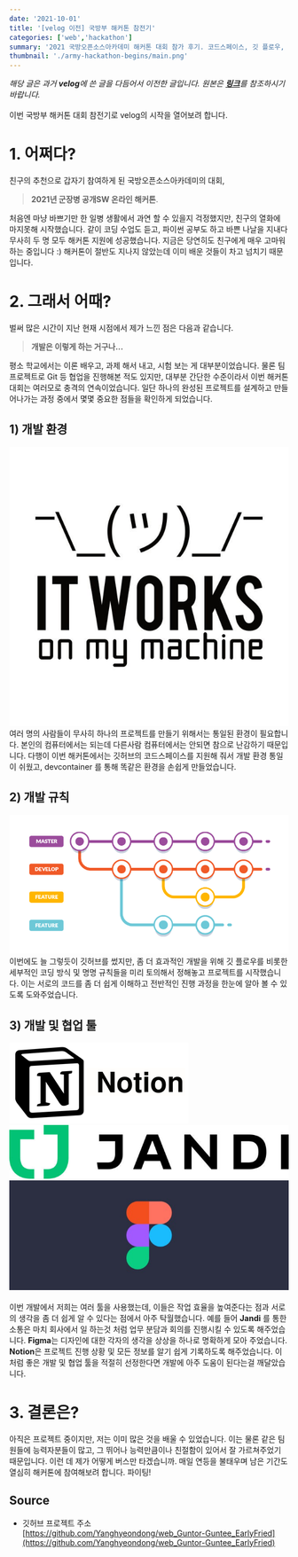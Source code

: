```yaml
---
date: '2021-10-01'
title: '[velog 이전] 국방부 해커톤 참전기'
categories: ['web','hackathon']
summary: '2021 국방오픈소스아카데미 해커톤 대회 참가 후기. 코드스페이스, 깃 플로우, 협업 툴 활용법'
thumbnail: './army-hackathon-begins/main.png'
---
```

*해당 글은 과거 **velog**에 쓴 글을 다듬어서 이전한 글입니다. 원본은 [**링크**](https://velog.io/@hdyang0686/%EB%8A%A6%EC%9D%80-%ED%95%B4%EC%BB%A4%ED%86%A4-%EC%B0%B8%EC%A0%84%EA%B8%B0)를 참조하시기 바랍니다.*   
\
이번 국방부 해커톤 대회 참전기로 velog의 시작을 열어보려 합니다.


# 1. 어쩌다?
친구의 추천으로 갑자기 참여하게 된 국방오픈소스아카데미의 대회,
> **2021년 군장병 공개SW 온라인 해커톤**. 

처음엔 마냥 바쁘기만 한 일병 생활에서 과연 할 수 있을지 걱정했지만, 친구의 열화에 마지못해 시작했습니다. 같이 코딩 수업도 듣고, 파이썬 공부도 하고 바쁜 나날을 지내다 무사히 두 명 모두 해커톤 지원에 성공했습니다. 지금은 당연히도 친구에게 매우 고마워하는 중입니다 :) 해커톤이 절반도 지나지 않았는데 이미 배운 것들이 차고 넘치기 때문입니다.

# 2. 그래서 어때?
벌써 많은 시간이 지난 현재 시점에서 제가 느낀 점은 다음과 같습니다.
> **개발은 이렇게 하는 거구나...**

평소 학교에서는 이론 배우고, 과제 해서 내고, 시험 보는 게 대부분이었습니다. 물론 팀 프로젝트로 Git 등 협업을 진행해본 적도 있지만, 대부분 간단한 수준이라서 이번 해커톤 대회는 여러모로 충격의 연속이었습니다. 일단 하나의 완성된 프로젝트를 설계하고 만들어나가는 과정 중에서 몇몇 중요한 점들을 확인하게 되었습니다.  

## 1) 개발 환경
![1](./army-hackathon-begins/1.png)
여러 명의 사람들이 무사히 하나의 프로젝트를 만들기 위해서는 통일된 환경이 필요합니다. 본인의 컴퓨터에서는 되는데 다른사람 컴퓨터에서는 안되면 참으로 난감하기 때문입니다. 다행이 이번 해커톤에서는 깃허브의 코드스페이스를 지원해 줘서 개발 환경 통일이 쉬웠고, devcontainer 를 통해 똑같은 환경을 손쉽게 만들었습니다.  

## 2) 개발 규칙
![2](./army-hackathon-begins/2.png)
이번에도 늘 그렇듯이 깃허브를 썼지만, 좀 더 효과적인 개발을 위해 깃 플로우를 비롯한 세부적인 코딩 방식 및 명명 규칙들을 미리 토의해서 정해놓고 프로젝트를 시작했습니다. 이는 서로의 코드를 좀 더 쉽게 이해하고 전반적인 진행 과정을 한눈에 알아 볼 수 있도록 도와주었습니다.  

## 3) 개발 및 협업 툴
![4](./army-hackathon-begins/4.png)  
![5](./army-hackathon-begins/5.png)  
![3](./army-hackathon-begins/3.png)  
\
이번 개발에서 저희는 여러 툴을 사용했는데, 이들은 작업 효율을 높여준다는 점과 서로의 생각을 좀 더 쉽게 알 수 있다는 점에서 아주 탁월했습니다. 
예를 들어 **Jandi** 를 통한 소통은 마치 회사에서 일 하는것 처럼 업무 분담과 회의를 진행시킬 수 있도록 해주었습니다. 
**Figma**는 디자인에 대한 각자의 생각을 상상을 하나로 명확하게 모아 주었습니다.
**Notion**은 프로젝트 진행 상황 및 모든 정보를 알기 쉽게 기록하도록 해주었습니다.
이처럼 좋은 개발 및 협업 툴을 적절히 선정한다면 개발에 아주 도움이 된다는걸 깨달았습니다.

# 3. 결론은?
아직은 프로젝트 중이지만, 저는 이미 많은 것을 배울 수 있었습니다. 이는 물론 같은 팀원들에 능력자분들이 많고, 그 뛰어나 능력만큼이나 친절함이 있어서 잘 가르쳐주었기 때문입니다. 이런 데 제가 어떻게 버스만 타겠습니까. 매일 연등을 불태우며 남은 기간도 열심히 해커톤에 참여해보려 합니다. 파이팅!

## Source

- 깃허브 프로젝트 주소  
  [https://github.com/Yanghyeondong/web_Guntor-Guntee_EarlyFried](https://github.com/Yanghyeondong/web_Guntor-Guntee_EarlyFried)